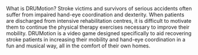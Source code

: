 What is DRUMotion?
Stroke victims and survivors of serious accidents often suffer from impaired hand-eye coordination and dexterity. When patients are discharged from intensive rehabilitation centres, it is difficult to motivate them to continue the physical therapy exercises necessary to improve their mobility. DRUMotion is a video game designed specifically to aid recovering stroke patients in increasing their mobility and hand-eye coordination in a fun and musical way, all in the comfort of their own homes.
